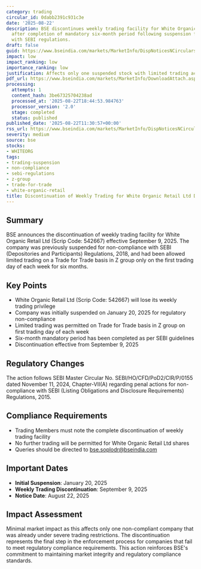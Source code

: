 ```yaml
---
category: trading
circular_id: 0dabb2391c931c3e
date: '2025-08-22'
description: BSE discontinues weekly trading facility for White Organic Retail Ltd
  after completion of mandatory six-month period following suspension for non-compliance
  with SEBI regulations.
draft: false
guid: https://www.bseindia.com/markets/MarketInfo/DispNoticesNCirculars.aspx?Noticeid={773F22BD-0ABE-4406-8AD6-345749BC5D29}&noticeno=20250822-20&dt=08/22/2025&icount=20&totcount=86&flag=0
impact: low
impact_ranking: low
importance_ranking: low
justification: Affects only one suspended stock with limited trading activity
pdf_url: https://www.bseindia.com/markets/MarketInfo/DownloadAttach.aspx?id=20250822-20&attachedId=
processing:
  attempts: 1
  content_hash: 3be67325704238ad
  processed_at: '2025-08-22T18:44:53.984763'
  processor_version: '2.0'
  stage: completed
  status: published
published_date: '2025-08-22T11:30:57+00:00'
rss_url: https://www.bseindia.com/markets/MarketInfo/DispNoticesNCirculars.aspx?Noticeid={773F22BD-0ABE-4406-8AD6-345749BC5D29}&noticeno=20250822-20&dt=08/22/2025&icount=20&totcount=86&flag=0
severity: medium
source: bse
stocks:
- WHITEORG
tags:
- trading-suspension
- non-compliance
- sebi-regulations
- z-group
- trade-for-trade
- white-organic-retail
title: Discontinuation of Weekly Trading for White Organic Retail Ltd Due to Non-Compliance
---
```


## Summary

BSE announces the discontinuation of weekly trading facility for White Organic Retail Ltd (Scrip Code: 542667) effective September 9, 2025. The company was previously suspended for non-compliance with SEBI (Depositories and Participants) Regulations, 2018, and had been allowed limited trading on a Trade for Trade basis in Z group only on the first trading day of each week for six months.

## Key Points

- White Organic Retail Ltd (Scrip Code: 542667) will lose its weekly trading privilege
- Company was initially suspended on January 20, 2025 for regulatory non-compliance
- Limited trading was permitted on Trade for Trade basis in Z group on first trading day of each week
- Six-month mandatory period has been completed as per SEBI guidelines
- Discontinuation effective from September 9, 2025

## Regulatory Changes

The action follows SEBI Master Circular No. SEBI/HO/CFD/PoD2/CIR/P/0155 dated November 11, 2024, Chapter-VII(A) regarding penal actions for non-compliance with SEBI (Listing Obligations and Disclosure Requirements) Regulations, 2015.

## Compliance Requirements

- Trading Members must note the complete discontinuation of weekly trading facility
- No further trading will be permitted for White Organic Retail Ltd shares
- Queries should be directed to bse.soplodr@bseindia.com

## Important Dates

- **Initial Suspension**: January 20, 2025
- **Weekly Trading Discontinuation**: September 9, 2025
- **Notice Date**: August 22, 2025

## Impact Assessment

Minimal market impact as this affects only one non-compliant company that was already under severe trading restrictions. The discontinuation represents the final step in the enforcement process for companies that fail to meet regulatory compliance requirements. This action reinforces BSE's commitment to maintaining market integrity and regulatory compliance standards.